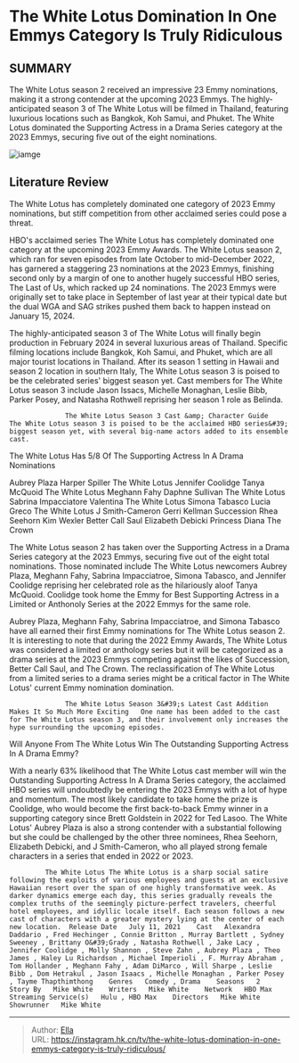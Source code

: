 # The White Lotus  Domination In One Emmys Category Is Truly Ridiculous


## SUMMARY 



  The White Lotus season 2 received an impressive 23 Emmy nominations, making it a strong contender at the upcoming 2023 Emmys.   The highly-anticipated season 3 of The White Lotus will be filmed in Thailand, featuring luxurious locations such as Bangkok, Koh Samui, and Phuket.   The White Lotus dominated the Supporting Actress in a Drama Series category at the 2023 Emmys, securing five out of the eight nominations.  

![iamge](https://static1.srcdn.com/wordpress/wp-content/uploads/2024/01/jennifer-coolidge-as-tanya-mcquoid-hunt-aubrey-plaza-as-harper-spiller-from-the-white-lotus-season-2.jpg)

## Literature Review
The White Lotus has completely dominated one category of 2023 Emmy nominations, but stiff competition from other acclaimed series could pose a threat.




HBO&#39;s acclaimed series The White Lotus has completely dominated one category at the upcoming 2023 Emmy Awards. The White Lotus season 2, which ran for seven episodes from late October to mid-December 2022, has garnered a staggering 23 nominations at the 2023 Emmys, finishing second only by a margin of one to another hugely successful HBO series, The Last of Us, which racked up 24 nominations. The 2023 Emmys were originally set to take place in September of last year at their typical date but the dual WGA and SAG strikes pushed them back to happen instead on January 15, 2024.




The highly-anticipated season 3 of The White Lotus will finally begin production in February 2024 in several luxurious areas of Thailand. Specific filming locations include Bangkok, Koh Samui, and Phuket, which are all major tourist locations in Thailand. After its season 1 setting in Hawaii and season 2 location in southern Italy, The White Lotus season 3 is poised to be the celebrated series&#39; biggest season yet. Cast members for The White Lotus season 3 include Jason Issacs, Michelle Monaghan, Leslie Bibb, Parker Posey, and Natasha Rothwell reprising her season 1 role as Belinda.

                  The White Lotus Season 3 Cast &amp; Character Guide   The White Lotus season 3 is poised to be the acclaimed HBO series&#39; biggest season yet, with several big-name actors added to its ensemble cast.    


 The White Lotus Has 5/8 Of The Supporting Actress In A Drama Nominations 
         




 Aubrey Plaza  Harper Spiller  The White Lotus   Jennifer Coolidge  Tanya McQuoid  The White Lotus   Meghann Fahy  Daphne Sullivan  The White Lotus   Sabrina Impacciatore  Valentina  The White Lotus   Simona Tabasco  Lucia Greco  The White Lotus   J Smith-Cameron  Gerri Kellman  Succession   Rhea Seehorn  Kim Wexler  Better Call Saul   Elizabeth Debicki  Princess Diana  The Crown   



The White Lotus season 2 has taken over the Supporting Actress in a Drama Series category at the 2023 Emmys, securing five out of the eight total nominations. Those nominated include The White Lotus newcomers Aubrey Plaza, Meghann Fahy, Sabrina Impacciatroe, Simona Tabasco, and Jennifer Coolidge reprising her celebrated role as the hilariously aloof Tanya McQuoid. Coolidge took home the Emmy for Best Supporting Actress in a Limited or Anthonoly Series at the 2022 Emmys for the same role.




Aubrey Plaza, Meghann Fahy, Sabrina Impacciatroe, and Simona Tabasco have all earned their first Emmy nominations for The White Lotus season 2. It is interesting to note that during the 2022 Emmy Awards, The White Lotus was considered a limited or anthology series but it will be categorized as a drama series at the 2023 Emmys competing against the likes of Succession, Better Call Saul, and The Crown. The reclassification of The White Lotus from a limited series to a drama series might be a critical factor in The White Lotus&#39; current Emmy nomination domination.

                  The White Lotus Season 3&#39;s Latest Cast Addition Makes It So Much More Exciting   One name has been added to the cast for The White Lotus season 3, and their involvement only increases the hype surrounding the upcoming episodes.    



 Will Anyone From The White Lotus Win The Outstanding Supporting Actress In A Drama Emmy? 
          




With a nearly 63% likelihood that The White Lotus cast member will win the Outstanding Supporting Actress In A Drama Series category, the acclaimed HBO series will undoubtedly be entering the 2023 Emmys with a lot of hype and momentum. The most likely candidate to take home the prize is Coolidge, who would become the first back-to-back Emmy winner in a supporting category since Brett Goldstein in 2022 for Ted Lasoo. The White Lotus&#39; Aubrey Plaza is also a strong contender with a substantial following but she could be challenged by the other three nominees, Rhea Seehorn, Elizabeth Debicki, and J Smith-Cameron, who all played strong female characters in a series that ended in 2022 or 2023.

             The White Lotus The White Lotus is a sharp social satire following the exploits of various employees and guests at an exclusive Hawaiian resort over the span of one highly transformative week. As darker dynamics emerge each day, this series gradually reveals the complex truths of the seemingly picture-perfect travelers, cheerful hotel employees, and idyllic locale itself.​ Each season follows a new cast of characters with a greater mystery lying at the center of each new location.  Release Date   July 11, 2021    Cast   Alexandra Daddario , Fred Hechinger , Connie Britton , Murray Bartlett , Sydney Sweeney , Brittany O&#39;Grady , Natasha Rothwell , Jake Lacy , Jennifer Coolidge , Molly Shannon , Steve Zahn , Aubrey Plaza , Theo James , Haley Lu Richardson , Michael Imperioli , F. Murray Abraham , Tom Hollander , Meghann Fahy , Adam DiMarco , Will Sharpe , Leslie Bibb , Dom Hetrakul , Jason Isaacs , Michelle Monaghan , Parker Posey , Tayme Thapthimthong    Genres   Comedy , Drama    Seasons   2    Story By   Mike White    Writers   Mike White    Network   HBO Max    Streaming Service(s)   Hulu , HBO Max    Directors   Mike White    Showrunner   Mike White       


---

> Author: [Ella](https://instagram.hk.cn/)  
> URL: https://instagram.hk.cn/tv/the-white-lotus-domination-in-one-emmys-category-is-truly-ridiculous/  

